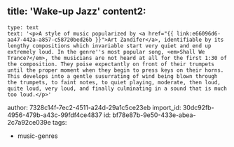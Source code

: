 title: 'Wake-up Jazz'
content2:
  -
    type: text
    text: '<p>A style of music popularized by <a href="{{ link:e66096d6-aa47-442a-a857-c58720bed26b }}">Art Zandifer</a>, identifiable by its lengthy compositions which invariable start very quiet and end up extremely loud. In the genre''s most popular song, <em>Shall We Trance?</em>, the musicians are not heard at all for the first 1:30 of the composition. They poise expectantly on front of their trumpets until the proper moment when they begin to press keys on their horns. This develops into a gentle susurrating of wind being blown through the trumpets, to faint notes, to quiet playing, moderate, then loud, quite loud, very loud, and finally culminating in a sound that is much too loud.</p>'
author: 7328c14f-7ec2-4511-a24d-29a1c5ce23eb
import_id: 30dc92fb-4956-479b-a43c-99fdf4ce4837
id: bf78e87b-9e50-433e-abea-2c7a92ce039e
tags:
  - music-genres
